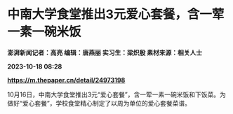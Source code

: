 # 中南大学食堂推出3元爱心套餐，含一荤一素一碗米饭
**澎湃新闻记者：高亮 编辑：唐燕丽 实习生：梁炽殷 素材来源：相关人士**

**2023-10-18 08:28**

**https://m.thepaper.cn/detail/24973198**

10月16日，中南大学食堂推出3元“爱心套餐”，含一荤一素一碗米饭和下饭菜。为做好“爱心套餐”，学校食堂精心制定了以周为单位的爱心套餐菜谱。